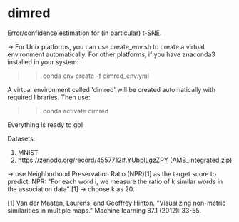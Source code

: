 # dimred

Error/confidence estimation for (in particular) t-SNE.

-> For Unix platforms, you can use create_env.sh to create a virtual environment 
automatically. For other platforms, if you have anaconda3 installed in your system:

>> conda env create -f dimred_env.yml

A virtual environment called 'dimred' will be created automatically with required libraries.
Then use:

>> conda activate dimred

Everything is ready to go!

Datasets:
1) MNIST
2) https://zenodo.org/record/4557712#.YUbplLgzZPY (AMB_integrated.zip)

-> use Neighborhood Preservation Ratio (NPR)[1] as the target score to predict:
NPR: "For each word i, we measure the ratio of k similar words in the association data" [1]
-> choose k as 20.

[1] Van der Maaten, Laurens, and Geoffrey Hinton. "Visualizing non-metric similarities in multiple maps." Machine 
learning 87.1 (2012): 33-55.
